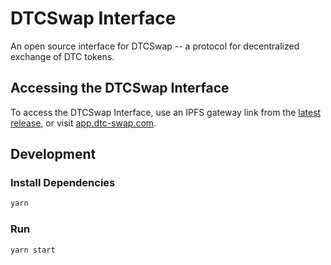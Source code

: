 # DTCSwap Interface

An open source interface for DTCSwap -- a protocol for decentralized exchange of DTC tokens.

## Accessing the DTCSwap Interface

To access the DTCSwap Interface, use an IPFS gateway link from the
[latest release](https://github.com/uber-data/dtcswap/releases/latest), 
or visit [app.dtc-swap.com](https://app.dtc-swap.com).

## Development

### Install Dependencies

```bash
yarn
```

### Run

```bash
yarn start
```